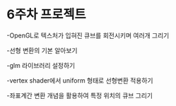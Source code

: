 # 6주차 프로젝트

-OpenGL로 텍스처가 입혀진 큐브를 회전시키며 여러개 그리기

-선형 변환의 기본 알아보기

-glm 라이브러리 설정하기

-vertex shader에서 uniform 형태로 선형변환 적용하기

-좌표계간 변환 개념을 활용하여 특정 위치의 큐브 그리기
